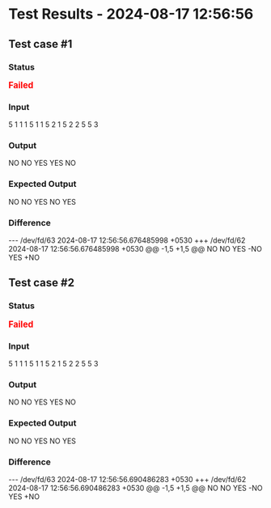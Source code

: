 # Test Results - 2024-08-17 12:56:56
## Test case #1

### Status
<span style="color:red; font-weight:bold; font-size:larger;">Failed</span>

### Input
5
1 1 1
5 1 1
5 2 1
5 2 2
5 5 3


### Output
NO
NO
YES
YES
NO

### Expected Output
NO
NO
YES
NO
YES

### Difference
--- /dev/fd/63	2024-08-17 12:56:56.676485998 +0530
+++ /dev/fd/62	2024-08-17 12:56:56.676485998 +0530
@@ -1,5 +1,5 @@
 NO
 NO
 YES
-NO
 YES
+NO

## Test case #2

### Status
<span style="color:red; font-weight:bold; font-size:larger;">Failed</span>

### Input
5
1 1 1
5 1 1
5 2 1
5 2 2
5 5 3


### Output
NO
NO
YES
YES
NO

### Expected Output
NO
NO
YES
NO
YES

### Difference
--- /dev/fd/63	2024-08-17 12:56:56.690486283 +0530
+++ /dev/fd/62	2024-08-17 12:56:56.690486283 +0530
@@ -1,5 +1,5 @@
 NO
 NO
 YES
-NO
 YES
+NO

